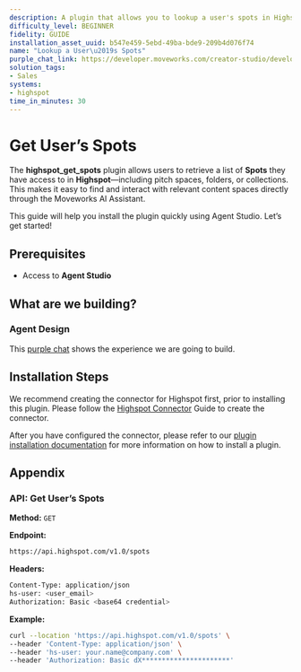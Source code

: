 ```yaml
---
description: A plugin that allows you to lookup a user's spots in Highspot.
difficulty_level: BEGINNER
fidelity: GUIDE
installation_asset_uuid: b547e459-5ebd-49ba-bde9-209b4d076f74
name: "Lookup a User\u2019s Spots"
purple_chat_link: https://developer.moveworks.com/creator-studio/developer-tools/purple-chat/?conversation=%7B%22startTimestamp%22%3A%2211%3A43+AM%22%2C%22messages%22%3A%5B%7B%22parts%22%3A%5B%7B%22richText%22%3A%22I+need+to+look+up+what+spots+I+have+in+Highspot.%22%7D%5D%2C%22role%22%3A%22user%22%7D%2C%7B%22parts%22%3A%5B%7B%22reasoningSteps%22%3A%5B%7B%22richText%22%3A%22%3Cp%3ELooking+up+spots+in+Highspot%3C%2Fp%3E%22%2C%22status%22%3A%22success%22%7D%5D%7D%2C%7B%22richText%22%3A%22Here+are+the+spots+you+have+in+Highspot%3A%22%7D%2C%7B%22richText%22%3A%22%3Cp%3E1.+%3Cu%3ESomu%27s+Content+%3C%2Fu%3E-+A+spot+for+Somu%27s+personal+items+%3Cbr%3E%5Cn2.+%3Cu%3EProduct+Roadmap%3C%2Fu%3E+-+A+spot+for+all+Product+Roadmap+items%3C%2Fp%3E%22%7D%2C%7B%22citations%22%3A%5B%7B%22citationTitle%22%3A%22Somu%27s+Content%22%2C%22connectorName%22%3A%22highspot%22%7D%2C%7B%22citationTitle%22%3A%22Product+Roadmap%22%2C%22connectorName%22%3A%22highspot%22%7D%5D%7D%5D%2C%22role%22%3A%22assistant%22%7D%5D%7D
solution_tags:
- Sales
systems:
- highspot
time_in_minutes: 30
---
```


# Get User’s Spots

The **highspot_get_spots** plugin allows users to retrieve a list of **Spots** they have access to in **Highspot**—including pitch spaces, folders, or collections. This makes it easy to find and interact with relevant content spaces directly through the Moveworks AI Assistant.

This guide will help you install the plugin quickly using Agent Studio. Let’s get started!

## Prerequisites

- Access to **Agent Studio**

## What are we building?

### Agent Design

This [purple chat](https://developer.moveworks.com/creator-studio/developer-tools/purple-chat/?conversation=%7B%22startTimestamp%22%3A%2211%3A43+AM%22%2C%22messages%22%3A%5B%7B%22parts%22%3A%5B%7B%22richText%22%3A%22I+need+to+look+up+what+spots+I+have+in+Highspot.%22%7D%5D%2C%22role%22%3A%22user%22%7D%2C%7B%22parts%22%3A%5B%7B%22reasoningSteps%22%3A%5B%7B%22richText%22%3A%22%3Cp%3ELooking+up+spots+in+Highspot%3C%2Fp%3E%22%2C%22status%22%3A%22success%22%7D%5D%7D%2C%7B%22richText%22%3A%22Here+are+the+spots+you+have+in+Highspot%3A%22%7D%2C%7B%22richText%22%3A%22%3Cp%3E1.+%3Cu%3ESomu%27s+Content+%3C%2Fu%3E-+A+spot+for+Somu%27s+personal+items+%3Cbr%3E%5Cn2.+%3Cu%3EProduct+Roadmap%3C%2Fu%3E+-+A+spot+for+all+Product+Roadmap+items%3C%2Fp%3E%22%7D%2C%7B%22citations%22%3A%5B%7B%22citationTitle%22%3A%22Somu%27s+Content%22%2C%22connectorName%22%3A%22highspot%22%7D%2C%7B%22citationTitle%22%3A%22Product+Roadmap%22%2C%22connectorName%22%3A%22highspot%22%7D%5D%7D%5D%2C%22role%22%3A%22assistant%22%7D%5D%7D) shows the experience we are going to build.

## Installation Steps

We recommend creating the connector for Highspot first, prior to installing this plugin. Please follow the [Highspot Connector](https://developer.moveworks.com/creator-studio/resources/connector/?id=highspot) Guide to create the
connector.

After you have configured the connector, please refer to our [plugin installation documentation](https://help.moveworks.com/docs/ai-agent-marketplace-installation) for more information on how to install a plugin.

## Appendix

### API: Get User’s Spots

**Method:** `GET`

**Endpoint:**

```bash
https://api.highspot.com/v1.0/spots
```

**Headers:**

```bash
Content-Type: application/json
hs-user: <user_email>
Authorization: Basic <base64 credential>
```

**Example:**

```bash
curl --location 'https://api.highspot.com/v1.0/spots' \
--header 'Content-Type: application/json' \
--header 'hs-user: your.name@company.com' \
--header 'Authorization: Basic dX**********************'
```
